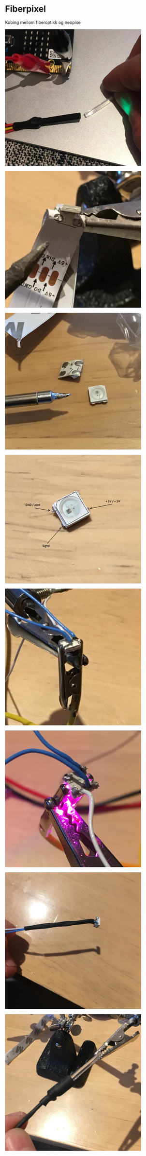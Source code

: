 # Fiberpixel

Kobing mellom fiberoptikk og neopixel

<img src="https://github.com/udirbetalab/E-tekstiler/blob/master/fiberpixel/IMG_1703.jpg" width=450><br>

<img src="https://github.com/udirbetalab/E-tekstiler/blob/master/fiberpixel/fiberpixel01.jpg" width=450><br>

<img src="https://github.com/udirbetalab/E-tekstiler/blob/master/fiberpixel/fiberpixel02.jpg" width=450><br>

<img src="https://github.com/udirbetalab/E-tekstiler/blob/master/fiberpixel/fiberpixel03.png" width=450><br>

<img src="https://github.com/udirbetalab/E-tekstiler/blob/master/fiberpixel/fiberpixel04.jpg" width=450><br>

<img src="https://github.com/udirbetalab/E-tekstiler/blob/master/fiberpixel/fiberpixel05.jpg" width=450><br>

<img src="https://github.com/udirbetalab/E-tekstiler/blob/master/fiberpixel/fiberpixel07.jpg" width=450><br>

<img src="https://github.com/udirbetalab/E-tekstiler/blob/master/fiberpixel/fiberpixel08.jpg" width=450><br>

